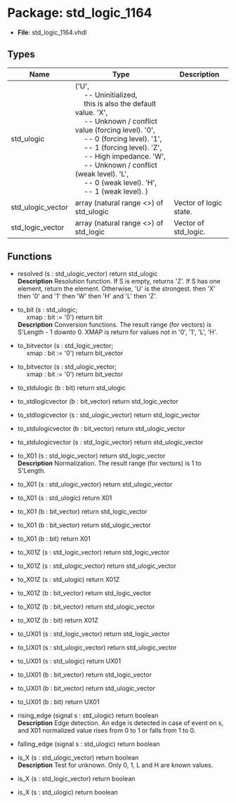 # Package: std_logic_1164

- **File**: std_logic_1164.vhdl
## Types

| Name              | Type                                                                                                                                                                                                                                                                                                                                                                                                                                                                                                                                                                                                                                    | Description               |
| ----------------- | --------------------------------------------------------------------------------------------------------------------------------------------------------------------------------------------------------------------------------------------------------------------------------------------------------------------------------------------------------------------------------------------------------------------------------------------------------------------------------------------------------------------------------------------------------------------------------------------------------------------------------------- | ------------------------- |
| std_ulogic        | ('U',<br><span style="padding-left:20px">  --  Uninitialized,<br><span style="padding-left:20px"> this is also the default value. 'X',<br><span style="padding-left:20px">  --  Unknown / conflict value (forcing level). '0',<br><span style="padding-left:20px">  --  0 (forcing level). '1',<br><span style="padding-left:20px">  --  1 (forcing level). 'Z',<br><span style="padding-left:20px">  --  High impedance. 'W',<br><span style="padding-left:20px">  --  Unknown / conflict (weak level). 'L',<br><span style="padding-left:20px">  --  0 (weak level). 'H',<br><span style="padding-left:20px">  --  1 (weak level). )  |                           |
| std_ulogic_vector | array (natural range <>) of std_ulogic                                                                                                                                                                                                                                                                                                                                                                                                                                                                                                                                                                                                  |   Vector of logic state.  |
| std_logic_vector  | array (natural range <>) of std_logic                                                                                                                                                                                                                                                                                                                                                                                                                                                                                                                                                                                                   |   Vector of std_logic.    |
## Functions
- resolved <font id="function_arguments">(s : std_ulogic_vector) </font> <font id="function_return">return std_ulogic </font>
</br>**Description**
  Resolution function.
  If S is empty, returns 'Z'.
  If S has one element, return the element.
  Otherwise, 'U' is the strongest.
       then  'X'
       then  '0' and '1'
       then  'W'
       then  'H' and 'L'
       then  'Z'.

- to_bit <font id="function_arguments">(s : std_ulogic;<br><span style="padding-left:20px"> xmap : bit := '0') </font> <font id="function_return">return bit </font>
</br>**Description**
  Conversion functions.
  The result range (for vectors) is S'Length - 1 downto 0.
  XMAP is return for values not in '0', '1', 'L', 'H'.

- to_bitvector <font id="function_arguments">(s : std_logic_vector;<br><span style="padding-left:20px"> xmap : bit := '0') </font> <font id="function_return">return bit_vector </font>
- to_bitvector <font id="function_arguments">(s : std_ulogic_vector;<br><span style="padding-left:20px"> xmap : bit := '0') </font> <font id="function_return">return bit_vector </font>
- to_stdulogic <font id="function_arguments">(b : bit) </font> <font id="function_return">return std_ulogic </font>
- to_stdlogicvector <font id="function_arguments">(b : bit_vector) </font> <font id="function_return">return std_logic_vector </font>
- to_stdlogicvector <font id="function_arguments">(s : std_ulogic_vector) </font> <font id="function_return">return std_logic_vector </font>
- to_stdulogicvector <font id="function_arguments">(b : bit_vector) </font> <font id="function_return">return std_ulogic_vector </font>
- to_stdulogicvector <font id="function_arguments">(s : std_logic_vector) </font> <font id="function_return">return std_ulogic_vector </font>
- to_X01 <font id="function_arguments">(s : std_logic_vector) </font> <font id="function_return">return std_logic_vector </font>
</br>**Description**
  Normalization.
  The result range (for vectors) is 1 to S'Length.

- to_X01 <font id="function_arguments">(s : std_ulogic_vector) </font> <font id="function_return">return std_ulogic_vector </font>
- to_X01 <font id="function_arguments">(s : std_ulogic) </font> <font id="function_return">return X01 </font>
- to_X01 <font id="function_arguments">(b : bit_vector) </font> <font id="function_return">return std_logic_vector </font>
- to_X01 <font id="function_arguments">(b : bit_vector) </font> <font id="function_return">return std_ulogic_vector </font>
- to_X01 <font id="function_arguments">(b : bit) </font> <font id="function_return">return X01 </font>
- to_X01Z <font id="function_arguments">(s : std_logic_vector) </font> <font id="function_return">return std_logic_vector </font>
- to_X01Z <font id="function_arguments">(s : std_ulogic_vector) </font> <font id="function_return">return std_ulogic_vector </font>
- to_X01Z <font id="function_arguments">(s : std_ulogic) </font> <font id="function_return">return X01Z </font>
- to_X01Z <font id="function_arguments">(b : bit_vector) </font> <font id="function_return">return std_logic_vector </font>
- to_X01Z <font id="function_arguments">(b : bit_vector) </font> <font id="function_return">return std_ulogic_vector </font>
- to_X01Z <font id="function_arguments">(b : bit) </font> <font id="function_return">return X01Z </font>
- to_UX01 <font id="function_arguments">(s : std_logic_vector) </font> <font id="function_return">return std_logic_vector </font>
- to_UX01 <font id="function_arguments">(s : std_ulogic_vector) </font> <font id="function_return">return std_ulogic_vector </font>
- to_UX01 <font id="function_arguments">(s : std_ulogic) </font> <font id="function_return">return UX01 </font>
- to_UX01 <font id="function_arguments">(b : bit_vector) </font> <font id="function_return">return std_logic_vector </font>
- to_UX01 <font id="function_arguments">(b : bit_vector) </font> <font id="function_return">return std_ulogic_vector </font>
- to_UX01 <font id="function_arguments">(b : bit) </font> <font id="function_return">return UX01 </font>
- rising_edge <font id="function_arguments">(signal s : std_ulogic) </font> <font id="function_return">return boolean </font>
</br>**Description**
  Edge detection.
  An edge is detected in case of event on s, and X01 normalized value
  rises from 0 to 1 or falls from 1 to 0.

- falling_edge <font id="function_arguments">(signal s : std_ulogic) </font> <font id="function_return">return boolean </font>
- is_X <font id="function_arguments">(s : std_ulogic_vector) </font> <font id="function_return">return boolean </font>
</br>**Description**
  Test for unknown.  Only 0, 1, L and H are known values.

- is_X <font id="function_arguments">(s : std_logic_vector) </font> <font id="function_return">return boolean </font>
- is_X <font id="function_arguments">(s : std_ulogic) </font> <font id="function_return">return boolean </font>
